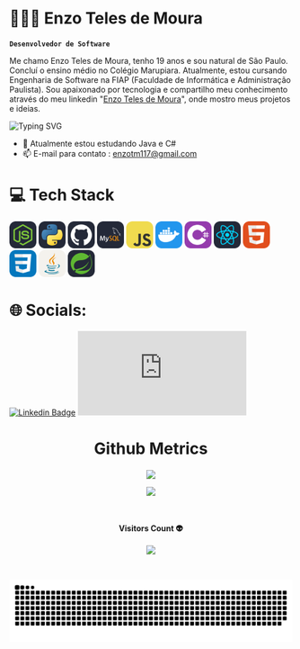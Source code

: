# 👩🏻‍💻 Enzo Teles de Moura

**`Desenvolvedor de Software`**

Me chamo Enzo Teles de Moura, tenho 19 anos e sou natural de São Paulo. Concluí o ensino médio no Colégio Marupiara. Atualmente, estou cursando Engenharia de Software na FIAP (Faculdade de Informática e Administração Paulista). Sou apaixonado por tecnologia e compartilho meu conhecimento através do meu linkedin "[Enzo Teles de Moura](https://www.linkedin.com/in/enzo-teles-de-moura-64ba49291/)", onde mostro meus projetos e ideias.

 ![Typing SVG](https://readme-typing-svg.herokuapp.com/?color=02D9F7FF&size=35&center=false&vCenter=false&width=1000&lines=Hello+there+👋;👋👋👋;)

- 🌱 Atualmente estou estudando Java e C#
- 📫 E-mail para contato : enzotm117@gmail.com

 # 💻 Tech Stack
<p align="left">
<img src="https://github.com/tandpfun/skill-icons/blob/main/icons/NodeJS-Dark.svg" width="48" title="NodeJs">       
<img src="https://github.com/tandpfun/skill-icons/blob/main/icons/Python-Dark.svg" width="48" title="Python">
<img src="https://github.com/tandpfun/skill-icons/blob/main/icons/Github-Dark.svg" width="48" title="Github">   
<img src="https://github.com/tandpfun/skill-icons/blob/main/icons/MySQL-Dark.svg" width="48" title="">
<img src="https://github.com/tandpfun/skill-icons/blob/main/icons/JavaScript.svg" width="48"  title="Javascript">
<img src="https://github.com/tandpfun/skill-icons/blob/main/icons/Docker.svg" width="48"  title="Docker">
<img src="https://github.com/tandpfun/skill-icons/blob/main/icons/CS.svg" width="48"  title="C#">
<img src="https://github.com/tandpfun/skill-icons/blob/main/icons/React-Dark.svg" width="48" title="React.Js"> 
<img src="https://github.com/tandpfun/skill-icons/blob/main/icons/HTML.svg" width="48" title="HTML"> 
<img src="https://github.com/tandpfun/skill-icons/blob/main/icons/CSS.svg" width="48" title="CSS">
<img src="https://github.com/tandpfun/skill-icons/blob/main/icons/Java-Light.svg" width="48" title="JAVA">
<img src="https://github.com/tandpfun/skill-icons/blob/main/icons/Spring-Dark.svg" width="48" title="Spring">
 
<p/>

# 🌐 Socials:
[![Linkedin Badge](https://img.shields.io/badge/linkedin-%230077B5.svg?&style=for-the-badge&logo=linkedin&logoColor=white)](https://www.linkedin.com/in/enzo-teles-de-moura-64ba49291/)
[![Mail Badge](https://img.shields.io/badge/email-c14438?style=for-the-badge&logo=Gmail&logoColor=white&link=mailto:👽@gmail.com)](mailto:enzotm117@gmail.com)

 
 <h1 align="center">Github Metrics </h1>
 <p align = "center">
<img width="600em" align="center" src="https://github-profile-summary-cards.vercel.app/api/cards/profile-details?username=RafaelDevProjects&theme=github_dark" />
<p/>


<p align="center">
 <img  src="https://github-readme-streak-stats.herokuapp.com?user=RafaelDevProjects&theme=tokyonight_duo&hide_border=true"
</p>
</div>

<div align="center">
<br><p align="centre"><b>Visitors Count 👽 </b></p>  
<p align="center"><img align="center" src="https://profile-counter.glitch.me/{RafaelDevProjects}/count.svg" /></p> 
<br>
</div>


![](https://github.com/Platane/snk/raw/output/github-contribution-grid-snake.svg)
